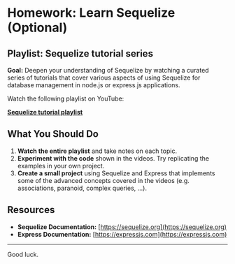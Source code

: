 # Homework: Learn Sequelize (Optional)

## Playlist: Sequelize tutorial series

**Goal:** Deepen your understanding of Sequelize by watching a curated series of tutorials that cover various aspects of using Sequelize for database management in node.js or express.js applications.

Watch the following playlist on YouTube:

**[Sequelize tutorial playlist](https://youtube.com/playlist?list=PLkqiWyX-_Lov8qmMOVn4SEQwr9yOjNn3f&si=PgczxhYEP2oPL6ob)**

## What You Should Do

1. **Watch the entire playlist** and take notes on each topic.
2. **Experiment with the code** shown in the videos. Try replicating the examples in your own project.
3. **Create a small project** using Sequelize and Express that implements some of the advanced concepts covered in the videos (e.g. associations, paranoid, complex queries, ...).

## Resources

- **Sequelize Documentation:** [https://sequelize.org](https://sequelize.org)
- **Express Documentation:** [https://expressjs.com](https://expressjs.com)

---

Good luck.
